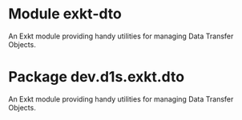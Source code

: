 # Module exkt-dto
An Exkt module providing handy utilities for managing Data Transfer Objects.

# Package dev.d1s.exkt.dto
An Exkt module providing handy utilities for managing Data Transfer Objects.